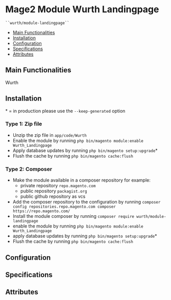 # Mage2 Module Wurth Landingpage

    ``wurth/module-landingpage``

 - [Main Functionalities](#markdown-header-main-functionalities)
 - [Installation](#markdown-header-installation)
 - [Configuration](#markdown-header-configuration)
 - [Specifications](#markdown-header-specifications)
 - [Attributes](#markdown-header-attributes)


## Main Functionalities
Wurth

## Installation
\* = in production please use the `--keep-generated` option

### Type 1: Zip file

 - Unzip the zip file in `app/code/Wurth`
 - Enable the module by running `php bin/magento module:enable Wurth_Landingpage`
 - Apply database updates by running `php bin/magento setup:upgrade`\*
 - Flush the cache by running `php bin/magento cache:flush`

### Type 2: Composer

 - Make the module available in a composer repository for example:
    - private repository `repo.magento.com`
    - public repository `packagist.org`
    - public github repository as vcs
 - Add the composer repository to the configuration by running `composer config repositories.repo.magento.com composer https://repo.magento.com/`
 - Install the module composer by running `composer require wurth/module-landingpage`
 - enable the module by running `php bin/magento module:enable Wurth_Landingpage`
 - apply database updates by running `php bin/magento setup:upgrade`\*
 - Flush the cache by running `php bin/magento cache:flush`


## Configuration




## Specifications




## Attributes



